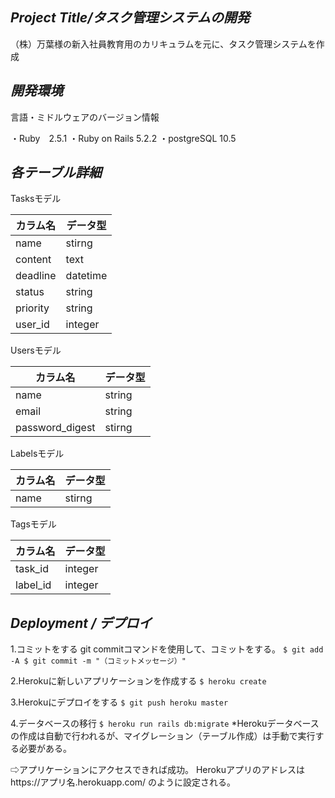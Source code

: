 *Project Title/タスク管理システムの開発*
---
（株）万葉様の新入社員教育用のカリキュラムを元に、タスク管理システムを作成

*開発環境*
---
言語・ミドルウェアのバージョン情報

・Ruby　2.5.1
・Ruby on Rails 5.2.2
・postgreSQL 10.5

*各テーブル詳細*
---
Tasksモデル

|カラム名|データ型|
---|---
|name|stirng|
|content|text|
|deadline|datetime|
|status|string|
|priority|string|
|user_id|integer|

Usersモデル

|カラム名|データ型|
---|---
|name|string|
|email|string|
|password_digest|stirng|

Labelsモデル

|カラム名|データ型|
---|---
|name|stirng|

Tagsモデル

|カラム名|データ型|
---|---
|task_id|integer|
|label_id|integer|

*Deployment / デプロイ*
---
1.コミットをする
git commitコマンドを使用して、コミットをする。
`
$ git add -A
$ git commit -m "（コミットメッセージ）"
`

2.Herokuに新しいアプリケーションを作成する
`
$ heroku create
`

3.Herokuにデプロイをする
`
$ git push heroku master
`

4.データベースの移行
`
$ heroku run rails db:migrate
`
*Herokuデータベースの作成は自動で行われるが、マイグレーション（テーブル作成）は手動で実行する必要がある。

⇨アプリケーションにアクセスできれば成功。
Herokuアプリのアドレスはhttps://アプリ名.herokuapp.com/ のように設定される。


